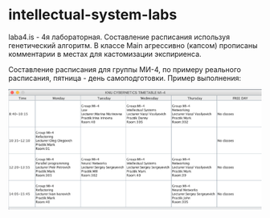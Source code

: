 # intellectual-system-labs

laba4.is - 4я лабораторная. Составление расписания используя генетический алгоритм.
В классе Main агрессивно (капсом) прописаны комментарии в местах для кастомизации экспириенса.

Составление расписания для группы МИ-4, по примеру реального расписания, пятница - день самоподготовки.
Пример выполнения:

<img src="ex1.png" alt="example"/>